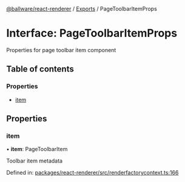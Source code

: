 [@ballware/react-renderer](../README.md) / [Exports](../modules.md) / PageToolbarItemProps

# Interface: PageToolbarItemProps

Properties for page toolbar item component

## Table of contents

### Properties

- [item](pagetoolbaritemprops.md#item)

## Properties

### item

• **item**: PageToolbarItem

Toolbar item metadata

Defined in: [packages/react-renderer/src/renderfactorycontext.ts:166](https://github.com/ballware/ballware-client/blob/88ab695/packages/react-renderer/src/renderfactorycontext.ts#L166)
